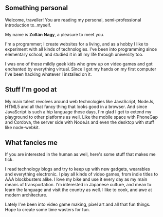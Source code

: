 ## Something personal

Welcome, traveller! You are reading my personal, semi-professional introduction to..myself.

My name is **Zoltán Nagy**, a pleasure to meet you.

I'm a programmer; I create websites for a living, and as a hobby I like to experiment with all kinds of technologies.
I've been into programming since elementary school, and studied it in all my life through university too.

I was one of those mildly geek kids who grew up on video games and got enchanted by everything virtual.
Since I got my hands on my first computer I've been hacking whatever I installed on it.


## Stuff I'm good at

My main talent revolves around web technologies like JavaScript, NodeJs, HTML5
and all that fancy thing that looks good in a browser.
And since JavaScript is such a hip language these days,
I'm glad I get to extend my playground to other platforms as well.
Like the mobile space with PhoneGap and Cordova, the server side with NodeJs
and even the desktop with stuff like node-webkit.


## What fancies me

If you are interested in the human as well, here's some stuff that makes me tick.

I read technology blogs and try to keep up with new gadgets, wearables and everything electronic.
I play all kinds of video games, from indie titles to AAA blockbusters alike.
I love my bike and use it every day as my main means of transportation.
I'm interested in Japanese culture, and mean to learn the language and visit the country as well.
I like to cook, and awe at modern architecture.

Lately I've been into video game making, pixel art and all that fun things.
Hope to create some time wasters for fun.